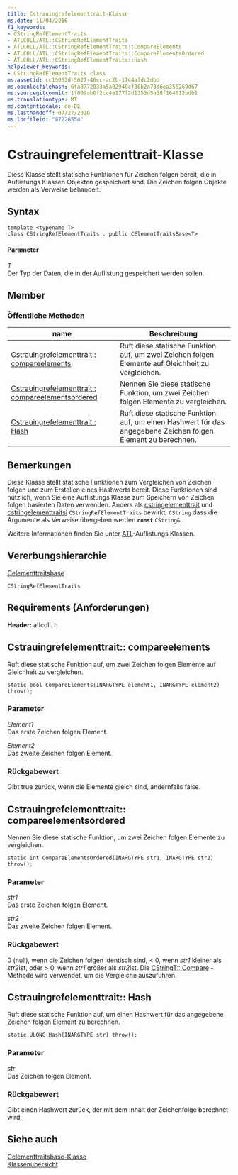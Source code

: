 ```yaml
---
title: Cstrauingrefelementtrait-Klasse
ms.date: 11/04/2016
f1_keywords:
- CStringRefElementTraits
- ATLCOLL/ATL::CStringRefElementTraits
- ATLCOLL/ATL::CStringRefElementTraits::CompareElements
- ATLCOLL/ATL::CStringRefElementTraits::CompareElementsOrdered
- ATLCOLL/ATL::CStringRefElementTraits::Hash
helpviewer_keywords:
- CStringRefElementTraits class
ms.assetid: cc15062d-5627-46cc-ac2b-1744afdc2dbd
ms.openlocfilehash: 6fa8772033a5a82940cf30b2a73d6ea356269d67
ms.sourcegitcommit: 1f009ab0f2cc4a177f2d1353d5a38f164612bdb1
ms.translationtype: MT
ms.contentlocale: de-DE
ms.lasthandoff: 07/27/2020
ms.locfileid: "87226554"
---
```

# <a name="cstringrefelementtraits-class"></a>Cstrauingrefelementtrait-Klasse

Diese Klasse stellt statische Funktionen für Zeichen folgen bereit, die in Auflistungs Klassen Objekten gespeichert sind. Die Zeichen folgen Objekte werden als Verweise behandelt.

## <a name="syntax"></a>Syntax

```
template <typename T>
class CStringRefElementTraits : public CElementTraitsBase<T>
```

#### <a name="parameters"></a>Parameter

*T*<br/>
Der Typ der Daten, die in der Auflistung gespeichert werden sollen.

## <a name="members"></a>Member

### <a name="public-methods"></a>Öffentliche Methoden

|name|Beschreibung|
|----------|-----------------|
|[Cstrauingrefelementtrait:: compareelements](#compareelements)|Ruft diese statische Funktion auf, um zwei Zeichen folgen Elemente auf Gleichheit zu vergleichen.|
|[Cstrauingrefelementtrait:: compareelementsordered](#compareelementsordered)|Nennen Sie diese statische Funktion, um zwei Zeichen folgen Elemente zu vergleichen.|
|[Cstrauingrefelementtrait:: Hash](#hash)|Ruft diese statische Funktion auf, um einen Hashwert für das angegebene Zeichen folgen Element zu berechnen.|

## <a name="remarks"></a>Bemerkungen

Diese Klasse stellt statische Funktionen zum Vergleichen von Zeichen folgen und zum Erstellen eines Hashwerts bereit. Diese Funktionen sind nützlich, wenn Sie eine Auflistungs Klasse zum Speichern von Zeichen folgen basierten Daten verwenden. Anders als [cstringelementtrait](../../atl/reference/cstringelementtraits-class.md) und [cstringelementtraitsi](../../atl/reference/cstringelementtraitsi-class.md) `CStringRefElementTraits` bewirkt, `CString` dass die Argumente als Verweise übergeben werden **`const`** `CString&` .

Weitere Informationen finden Sie unter [ATL](../../atl/atl-collection-classes.md)-Auflistungs Klassen.

## <a name="inheritance-hierarchy"></a>Vererbungshierarchie

[Celementtraitsbase](../../atl/reference/celementtraitsbase-class.md)

`CStringRefElementTraits`

## <a name="requirements"></a>Requirements (Anforderungen)

**Header:** atlcoll. h

## <a name="cstringrefelementtraitscompareelements"></a><a name="compareelements"></a>Cstrauingrefelementtrait:: compareelements

Ruft diese statische Funktion auf, um zwei Zeichen folgen Elemente auf Gleichheit zu vergleichen.

```
static bool CompareElements(INARGTYPE element1, INARGTYPE element2) throw();
```

### <a name="parameters"></a>Parameter

*Element1*<br/>
Das erste Zeichen folgen Element.

*Element2*<br/>
Das zweite Zeichen folgen Element.

### <a name="return-value"></a>Rückgabewert

Gibt true zurück, wenn die Elemente gleich sind, andernfalls false.

## <a name="cstringrefelementtraitscompareelementsordered"></a><a name="compareelementsordered"></a>Cstrauingrefelementtrait:: compareelementsordered

Nennen Sie diese statische Funktion, um zwei Zeichen folgen Elemente zu vergleichen.

```
static int CompareElementsOrdered(INARGTYPE str1, INARGTYPE str2) throw();
```

### <a name="parameters"></a>Parameter

*str1*<br/>
Das erste Zeichen folgen Element.

*str2*<br/>
Das zweite Zeichen folgen Element.

### <a name="return-value"></a>Rückgabewert

0 (null), wenn die Zeichen folgen identisch sind, < 0, wenn *str1* kleiner als *str2*ist, oder > 0, wenn *str1* größer als *str2*ist. Die [CStringT:: Compare](../../atl-mfc-shared/reference/cstringt-class.md#compare) -Methode wird verwendet, um die Vergleiche auszuführen.

## <a name="cstringrefelementtraitshash"></a><a name="hash"></a>Cstrauingrefelementtrait:: Hash

Ruft diese statische Funktion auf, um einen Hashwert für das angegebene Zeichen folgen Element zu berechnen.

```
static ULONG Hash(INARGTYPE str) throw();
```

### <a name="parameters"></a>Parameter

*str*<br/>
Das Zeichen folgen Element.

### <a name="return-value"></a>Rückgabewert

Gibt einen Hashwert zurück, der mit dem Inhalt der Zeichenfolge berechnet wird.

## <a name="see-also"></a>Siehe auch

[Celementtraitsbase-Klasse](../../atl/reference/celementtraitsbase-class.md)<br/>
[Klassenübersicht](../../atl/atl-class-overview.md)

